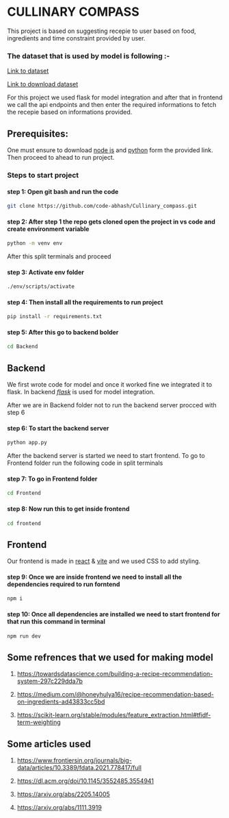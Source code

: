 # CULLINARY COMPASS

This project is based on suggesting recepie to user based on food, ingredients and time constraint provided by user. 


### The dataset that is used by model is following :- 
[Link to dataset](./Backend/final_data.csv)

[Link to download dataset](https://www.kaggle.com/datasets/shuyangli94/food-com-recipes-and-user-interactions)


For this project we used flask for model integration and after that in frontend we call the api endpoints and then enter the required informations to fetch the recepie based on informations provided.

## Prerequisites:

One must ensure to download [node js](https://nodejs.org/en) and [python](https://www.python.org/downloads/) form the provided link. Then proceed to ahead to run project.


### Steps to start project

#### step 1: Open git bash and run the code
```bash
git clone https://github.com/code-abhash/Cullinary_compass.git
```

#### step 2: After step 1 the repo gets cloned open the project in vs code and create environment variable
```bash
python -m venv env
```
After this split terminals and proceed

#### step 3: Activate env folder
```bash
./env/scripts/activate
```

#### step 4: Then install all the requirements to run project
```bash
pip install -r requirements.txt
```

#### step 5: After this go to backend bolder
```bash
cd Backend
```

## Backend

We first wrote code for model and once it worked fine we integrated it to flask. In backend [*flask*](https://flask.palletsprojects.com/en/3.0.x/) is used for model integration. 

After we are in Backend folder not to run the backend server procced with step 6

#### step 6: To start the backend server
```bash
python app.py
```
After the backend server is started we need to start frontend. To go to Frontend folder run the following code in split terminals

#### step 7: To go in Frontend folder
```bash
cd Frontend
```

#### step 8: Now run this to get inside frontend
```bash
cd frontend
```

## Frontend

Our frontend is made in [react](https://react.dev/learn) & [vite](https://vitejs.dev/guide/) and we used CSS to add styling.

#### step 9: Once we are inside frontend we need to install all the dependencies required to run forntend
```bash
npm i
```

#### step 10: Once all dependencies are installed we need to start frontend for that run this command in terminal
```bash
npm run dev
```


## Some refrences that we used for making model

1. https://towardsdatascience.com/building-a-recipe-recommendation-system-297c229dda7b

2. https://medium.com/@honeyhulya16/recipe-recommendation-based-on-ingredients-ad43833cc5bd

3. https://scikit-learn.org/stable/modules/feature_extraction.html#tfidf-term-weighting

## Some articles used

1. https://www.frontiersin.org/journals/big-data/articles/10.3389/fdata.2021.778417/full

2. https://dl.acm.org/doi/10.1145/3552485.3554941

3. https://arxiv.org/abs/2205.14005

4. https://arxiv.org/abs/1111.3919